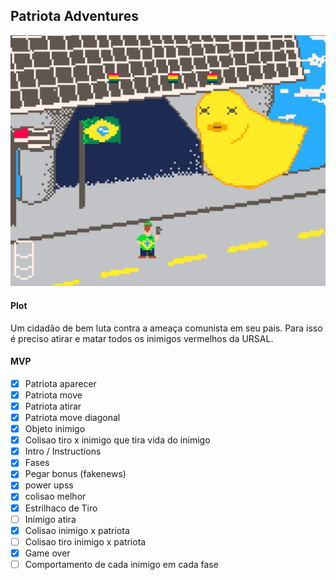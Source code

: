 ## Patriota Adventures

![Imagem da FIESP](./fiesp.png "Fase 1 - Destruindo a URSAL na FIESP")

#### Plot
Um cidadão de bem luta contra a ameaça comunista em seu pais.
Para isso é preciso atirar e matar todos os inimigos vermelhos da URSAL.

#### MVP

- [x] Patriota aparecer
- [x] Patriota move
- [x] Patriota atirar
- [x] Patriota move diagonal
- [x] Objeto inimigo
- [x] Colisao tiro x inimigo que tira vida do inimigo
- [x] Intro / Instructions
- [x] Fases
- [x] Pegar bonus (fakenews)
- [x] power upss
- [x] colisao melhor
- [x] Estrilhaco de Tiro 
- [ ] Inimigo atira
- [x] Colisao inimigo x patriota
- [ ] Colisao tiro inimigo x patriota
- [x] Game over
- [ ] Comportamento de cada inimigo em cada fase
